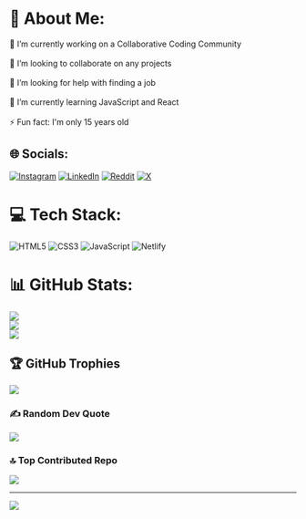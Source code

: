 # 💫 About Me:
🔭 I’m currently working on a Collaborative Coding Community<br><br>👯 I’m looking to collaborate on any projects<br><br>🤝 I’m looking for help with finding a job<br><br>🌱 I’m currently learning JavaScript and React<br><br>⚡ Fun fact: I'm only 15 years old


## 🌐 Socials:
[![Instagram](https://img.shields.io/badge/Instagram-%23E4405F.svg?logo=Instagram&logoColor=white)](https://instagram.com/https://www.instagram.com/_khalatyan____.__/) [![LinkedIn](https://img.shields.io/badge/LinkedIn-%230077B5.svg?logo=linkedin&logoColor=white)](https://linkedin.com/in/https://www.linkedin.com/in/victor-khalatyan-a693802b7/) [![Reddit](https://img.shields.io/badge/Reddit-%23FF4500.svg?logo=Reddit&logoColor=white)](https://reddit.com/user/https://www.reddit.com/user/_khalatyan/) [![X](https://img.shields.io/badge/X-black.svg?logo=X&logoColor=white)](https://x.com/https://x.com/KhalatyanVictor) 

# 💻 Tech Stack:
![HTML5](https://img.shields.io/badge/html5-%23E34F26.svg?style=for-the-badge&logo=html5&logoColor=white) ![CSS3](https://img.shields.io/badge/css3-%231572B6.svg?style=for-the-badge&logo=css3&logoColor=white) ![JavaScript](https://img.shields.io/badge/javascript-%23323330.svg?style=for-the-badge&logo=javascript&logoColor=%23F7DF1E) ![Netlify](https://img.shields.io/badge/netlify-%23000000.svg?style=for-the-badge&logo=netlify&logoColor=#00C7B7)
# 📊 GitHub Stats:
![](https://github-readme-stats.vercel.app/api?username=KhalatyanVictor&theme=dark&hide_border=false&include_all_commits=true&count_private=true)<br/>
![](https://github-readme-streak-stats.herokuapp.com/?user=KhalatyanVictor&theme=dark&hide_border=false)<br/>
![](https://github-readme-stats.vercel.app/api/top-langs/?username=KhalatyanVictor&theme=dark&hide_border=false&include_all_commits=true&count_private=true&layout=compact)

## 🏆 GitHub Trophies
![](https://github-profile-trophy.vercel.app/?username=KhalatyanVictor&theme=radical&no-frame=false&no-bg=false&margin-w=4)

### ✍️ Random Dev Quote
![](https://quotes-github-readme.vercel.app/api?type=horizontal&theme=radical)

### 🔝 Top Contributed Repo
![](https://github-contributor-stats.vercel.app/api?username=KhalatyanVictor&limit=5&theme=dark&combine_all_yearly_contributions=true)

---
[![](https://visitcount.itsvg.in/api?id=KhalatyanVictor&icon=0&color=0)](https://visitcount.itsvg.in)

<!-- Proudly created with GPRM ( https://gprm.itsvg.in ) -->
